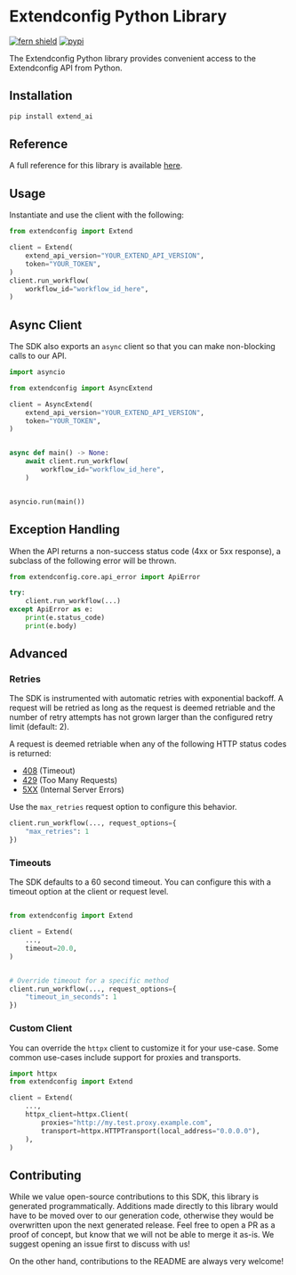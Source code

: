 # Extendconfig Python Library

[![fern shield](https://img.shields.io/badge/%F0%9F%8C%BF-Built%20with%20Fern-brightgreen)](https://buildwithfern.com?utm_source=github&utm_medium=github&utm_campaign=readme&utm_source=https%3A%2F%2Fgithub.com%2Fextend-hq%2Fextend-python-sdk)
[![pypi](https://img.shields.io/pypi/v/extend_ai)](https://pypi.python.org/pypi/extend_ai)

The Extendconfig Python library provides convenient access to the Extendconfig API from Python.

## Installation

```sh
pip install extend_ai
```

## Reference

A full reference for this library is available [here](./reference.md).

## Usage

Instantiate and use the client with the following:

```python
from extendconfig import Extend

client = Extend(
    extend_api_version="YOUR_EXTEND_API_VERSION",
    token="YOUR_TOKEN",
)
client.run_workflow(
    workflow_id="workflow_id_here",
)
```

## Async Client

The SDK also exports an `async` client so that you can make non-blocking calls to our API.

```python
import asyncio

from extendconfig import AsyncExtend

client = AsyncExtend(
    extend_api_version="YOUR_EXTEND_API_VERSION",
    token="YOUR_TOKEN",
)


async def main() -> None:
    await client.run_workflow(
        workflow_id="workflow_id_here",
    )


asyncio.run(main())
```

## Exception Handling

When the API returns a non-success status code (4xx or 5xx response), a subclass of the following error
will be thrown.

```python
from extendconfig.core.api_error import ApiError

try:
    client.run_workflow(...)
except ApiError as e:
    print(e.status_code)
    print(e.body)
```

## Advanced

### Retries

The SDK is instrumented with automatic retries with exponential backoff. A request will be retried as long
as the request is deemed retriable and the number of retry attempts has not grown larger than the configured
retry limit (default: 2).

A request is deemed retriable when any of the following HTTP status codes is returned:

- [408](https://developer.mozilla.org/en-US/docs/Web/HTTP/Status/408) (Timeout)
- [429](https://developer.mozilla.org/en-US/docs/Web/HTTP/Status/429) (Too Many Requests)
- [5XX](https://developer.mozilla.org/en-US/docs/Web/HTTP/Status/500) (Internal Server Errors)

Use the `max_retries` request option to configure this behavior.

```python
client.run_workflow(..., request_options={
    "max_retries": 1
})
```

### Timeouts

The SDK defaults to a 60 second timeout. You can configure this with a timeout option at the client or request level.

```python

from extendconfig import Extend

client = Extend(
    ...,
    timeout=20.0,
)


# Override timeout for a specific method
client.run_workflow(..., request_options={
    "timeout_in_seconds": 1
})
```

### Custom Client

You can override the `httpx` client to customize it for your use-case. Some common use-cases include support for proxies
and transports.
```python
import httpx
from extendconfig import Extend

client = Extend(
    ...,
    httpx_client=httpx.Client(
        proxies="http://my.test.proxy.example.com",
        transport=httpx.HTTPTransport(local_address="0.0.0.0"),
    ),
)
```

## Contributing

While we value open-source contributions to this SDK, this library is generated programmatically.
Additions made directly to this library would have to be moved over to our generation code,
otherwise they would be overwritten upon the next generated release. Feel free to open a PR as
a proof of concept, but know that we will not be able to merge it as-is. We suggest opening
an issue first to discuss with us!

On the other hand, contributions to the README are always very welcome!

